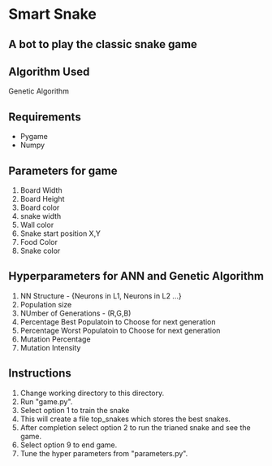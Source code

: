 # Smart Snake
## A bot to play the classic snake game


## Algorithm Used
Genetic Algorithm





## Requirements
* Pygame
* Numpy

## Parameters for game
1. Board Width
2. Board Height
3. Board color
4. snake width
5. Wall color
6. Snake start position X,Y
7. Food Color
8. Snake color


## Hyperparameters for ANN and Genetic Algorithm
1. NN Structure - {Neurons in L1, Neurons in L2 ...}
2. Population size
3. NUmber of Generations - (R,G,B)
4. Percentage Best Populatoin to Choose for next generation
5. Percentage Worst Populatoin to Choose for next generation
6. Mutation Percentage
7. Mutation Intensity



## Instructions
1. Change working directory to this directory.
2. Run "game.py".
3. Select option 1 to train the snake
4. This will create a file top_snakes which stores the best snakes.
5. After completion select option 2 to run the trianed snake and see the game.
6. Select option 9 to end game.
7. Tune the hyper parameters from "parameters.py".



